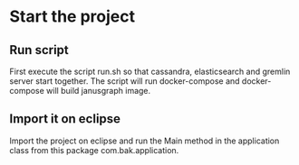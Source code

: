 # Start the project 

## Run script 

First execute the script run.sh so that cassandra, elasticsearch and gremlin server start together. The script will run docker-compose and docker-compose will build janusgraph image.

## Import it on eclipse 

Import the project on eclipse and run the Main method in the application class from this package com.bak.application.
